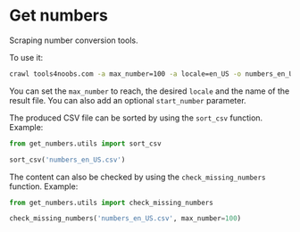 # Get numbers

Scraping number conversion tools.

To use it:

```bash
crawl tools4noobs.com -a max_number=100 -a locale=en_US -o numbers_en_US.csv
```

You can set the `max_number` to reach, the desired `locale` and the name of the result file. You can also add an optional `start_number` parameter.

The produced CSV file can be sorted by using the `sort_csv` function. Example:

```python
from get_numbers.utils import sort_csv                                                                                                                                             

sort_csv('numbers_en_US.csv')
```

The content can also be checked by using the `check_missing_numbers` function. Example:

```python
from get_numbers.utils import check_missing_numbers

check_missing_numbers('numbers_en_US.csv', max_number=100)
```